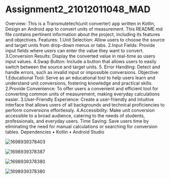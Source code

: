# Assignment2_21012011048_MAD

Overview:
This is a Transmutetech(unit converter) app written in Kotlin, Design an Android app to convert units of measurement. This README.md file contains pertinent information about the project, including its features and objectives.
Features:
1.Unit Selection: Allow users to choose the source and target units from drop-down menus or tabs.
2.Input Fields: Provide input fields where users can enter the value they want to convert.
3.Conversion Results: Display the converted value in real-time as users input values.
4.Swap Button: Include a button that allows users to easily switch between the source and target units.
5. Error Handling: Detect and handle errors, such as invalid input or impossible conversions.
Objective:
1.Educational Tool: Serve as an educational tool to help users learn and understand unit conversions, fostering knowledge and practical skills.
2.Provide Convenience: To offer users a convenient and efficient tool for converting common units of measurement, making everyday calculations easier.
3.User-Friendly Experience: Create a user-friendly and intuitive interface that allows users of all backgrounds and technical proficiencies to perform conversions effortlessly.
4.Accessibility: Make unit conversion accessible to a broad audience, catering to the needs of students, professionals, and everyday users.
Time Saving: Save users time by eliminating the need for manual calculations or searching for conversion tables.
Dependencies 
• Kotlin
 • Android Studio


![1698939378403](https://github.com/sanamansuri/Assignment2_21012011048_MAD/assets/98647519/6ea3d954-aaf6-4992-a2b1-72ec13dee6dc)

![1698939378387](https://github.com/sanamansuri/Assignment2_21012011048_MAD/assets/98647519/13d3064b-855f-486a-b4d8-2ad5499d3be4)

![1698939378380](https://github.com/sanamansuri/Assignment2_21012011048_MAD/assets/98647519/a8af4c2a-12f1-4839-af17-4ad837a89bf8)

![1698939378380](https://github.com/sanamansuri/Assignment2_21012011048_MAD/assets/98647519/b0adce43-eebb-4d27-87a1-08418c33d87c)
